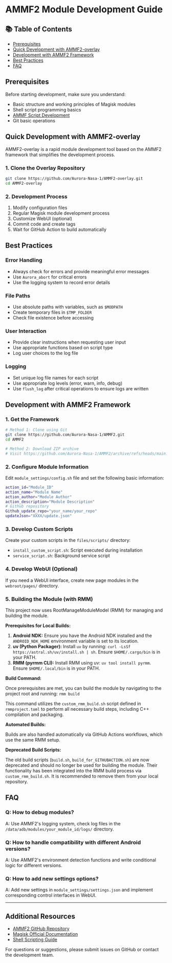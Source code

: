 # AMMF2 Module Development Guide

## 📚 Table of Contents

- [Prerequisites](#prerequisites)
- [Quick Development with AMMF2-overlay](#quick-development-with-ammf2-overlay)
- [Development with AMMF2 Framework](#development-with-ammf2-framework)
- [Best Practices](#best-practices)
- [FAQ](#faq)

## Prerequisites

Before starting development, make sure you understand:

- Basic structure and working principles of Magisk modules
- Shell script programming basics
- [AMMF Script Development](script.md)
- Git basic operations

## Quick Development with AMMF2-overlay

AMMF2-overlay is a rapid module development tool based on the AMMF2 framework that simplifies the development process.

### 1. Clone the Overlay Repository

```bash
git clone https://github.com/Aurora-Nasa-1/AMMF2-overlay.git
cd AMMF2-overlay
```

### 2. Development Process

1. Modify configuration files
2. Regular Magisk module development process
3. Customize WebUI (optional)
4. Commit code and create tags
5. Wait for GitHub Action to build automatically

## Best Practices

### Error Handling

- Always check for errors and provide meaningful error messages
- Use `Aurora_abort` for critical errors
- Use the logging system to record error details

### File Paths

- Use absolute paths with variables, such as `$MODPATH`
- Create temporary files in `$TMP_FOLDER`
- Check file existence before accessing

### User Interaction

- Provide clear instructions when requesting user input
- Use appropriate functions based on script type
- Log user choices to the log file

### Logging

- Set unique log file names for each script
- Use appropriate log levels (error, warn, info, debug)
- Use `flush_log` after critical operations to ensure logs are written

## Development with AMMF2 Framework

### 1. Get the Framework

```bash
# Method 1: Clone using Git
git clone https://github.com/Aurora-Nasa-1/AMMF2.git
cd AMMF2

# Method 2: Download ZIP archive
# Visit https://github.com/Aurora-Nasa-1/AMMF2/archive/refs/heads/main.zip
```

### 2. Configure Module Information

Edit `module_settings/config.sh` file and set the following basic information:

```bash
action_id="Module_ID"
action_name="Module Name"
action_author="Module Author"
action_description="Module Description"
# Github repository
Github_update_repo="your_name/your_repo"
updateJson="XXXX/update.json"
```

### 3. Develop Custom Scripts

Create your custom scripts in the `files/scripts/` directory:

- `install_custom_script.sh`: Script executed during installation
- `service_script.sh`: Background service script

### 4. Develop WebUI (Optional)

If you need a WebUI interface, create new page modules in the `webroot/pages/` directory.

### 5. Building the Module (with RMM)

This project now uses RootManageModuleModel (RMM) for managing and building the module.

**Prerequisites for Local Builds:**

1.  **Android NDK:** Ensure you have the Android NDK installed and the `ANDROID_NDK_HOME` environment variable is set to its location.
2.  **uv (Python Packager):** Install `uv` by running: `curl -LsSf https://astral.sh/uv/install.sh | sh`. Ensure `$HOME/.cargo/bin` is in your PATH.
3.  **RMM (pyrmm CLI):** Install RMM using uv: `uv tool install pyrmm`. Ensure `$HOME/.local/bin` is in your PATH.

**Build Command:**

Once prerequisites are met, you can build the module by navigating to the project root and running:
`rmm build`

This command utilizes the `custom_rmm_build.sh` script defined in `rmmproject.toml` to perform all necessary build steps, including C++ compilation and packaging.

**Automated Builds:**

Builds are also handled automatically via GitHub Actions workflows, which use the same RMM setup.

**Deprecated Build Scripts:**

The old build scripts (`build.sh`, `build_for_GITHUBACTION.sh`) are now deprecated and should no longer be used for building the module. Their functionality has been integrated into the RMM build process via `custom_rmm_build.sh`. It is recommended to remove them from your local repository.

## FAQ

### Q: How to debug modules?

A: Use AMMF2's logging system, check log files in the `/data/adb/modules/your_module_id/logs/` directory.

### Q: How to handle compatibility with different Android versions?

A: Use AMMF2's environment detection functions and write conditional logic for different versions.

### Q: How to add new settings options?

A: Add new settings in `module_settings/settings.json` and implement corresponding control interfaces in WebUI.

---

## Additional Resources

- [AMMF2 GitHub Repository](https://github.com/Aurora-Nasa-1/AMMF2)
- [Magisk Official Documentation](https://topjohnwu.github.io/Magisk/)
- [Shell Scripting Guide](https://github.com/dylanaraps/pure-bash-bible)

For questions or suggestions, please submit issues on GitHub or contact the development team.